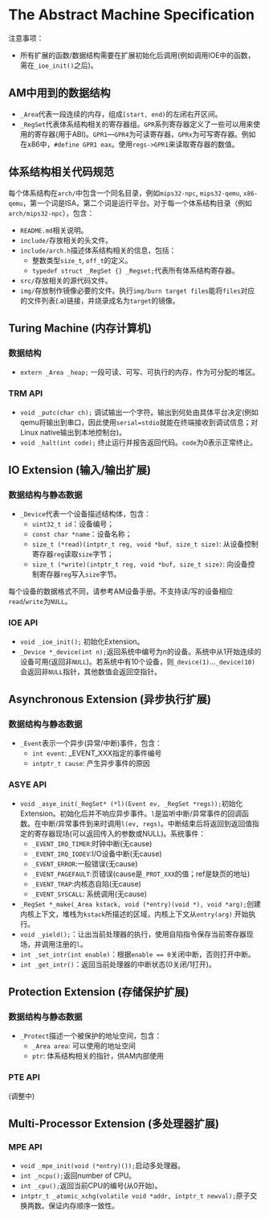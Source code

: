 # The Abstract Machine Specification

注意事项：

* 所有扩展的函数/数据结构需要在扩展初始化后调用(例如调用IOE中的函数，需在`_ioe_init()`之后)。

## AM中用到的数据结构

* `_Area`代表一段连续的内存，组成`[start, end)`的左闭右开区间。
* `_RegSet`代表体系结构相关的寄存器组。`GPR`系列寄存器定义了一些可以用来使用的寄存器(用于ABI)。`GPR1`—`GPR4`为可读寄存器，`GPRx`为可写寄存器。例如在x86中，`#define GPR1 eax`。使用`regs->GPR1`来读取寄存器的数值。

## 体系结构相关代码规范

每个体系结构在`arch/`中包含一个同名目录，例如`mips32-npc`, `mips32-qemu`, `x86-qemu`，第一个词是ISA，第二个词是运行平台。对于每一个体系结构目录（例如`arch/mips32-npc`），包含：

* `README.md`相关说明。
* `include/`存放相关的头文件。
* `include/arch.h`描述体系结构相关的信息，包括：
  * 整数类型`size_t`, `off_t`的定义。
  * `typedef struct _RegSet {} _Regset;`代表所有体系结构寄存器。
* `src/`存放相关的源代码文件。
* `img/`存放制作镜像必要的文件。执行`img/burn target files`能将`files`对应的文件列表(.a)链接，并烧录成名为`target`的镜像。

## Turing Machine (内存计算机)

### 数据结构

* `extern _Area _heap;` 一段可读、可写、可执行的内存，作为可分配的堆区。

### TRM API

* `void _putc(char ch);` 调试输出一个字符。输出到何处由具体平台决定(例如qemu将输出到串口，因此使用`serial=stdio`就能在终端接收到调试信息；对Linux native输出到本地控制台)。
* `void _halt(int code);` 终止运行并报告返回代码。`code`为0表示正常终止。

## IO Extension (输入/输出扩展)

### 数据结构与静态数据

* `_Device`代表一个设备描述结构体，包含：
  * `uint32_t id`：设备编号；
  * `const char *name`：设备名称；
  * `size_t (*read)(intptr_t reg, void *buf, size_t size)`: 从设备控制寄存器`reg`读取`size`字节；
  * `size_t (*write)(intptr_t reg, void *buf, size_t size)`: 向设备控制寄存器`reg`写入`size`字节。

每个设备的数据格式不同，请参考AM设备手册。不支持读/写的设备相应`read`/`write`为`NULL`。

### IOE API

* `void _ioe_init();` 初始化Extension。
* `_Device *_device(int n);`返回系统中编号为n的设备。系统中从1开始连续的设备可用(返回非`NULL`)。若系统中有10个设备，则`_device(1)`…`_device(10)`会返回非`NULL`指针，其他数值会返回空指针。

## Asynchronous Extension (异步执行扩展)

### 数据结构与静态数据

* `_Event`表示一个异步(异常/中断)事件，包含：
  * `int event`: _EVENT_XXX指定的事件编号
  * `intptr_t cause`: 产生异步事件的原因

### ASYE API

* `void _asye_init(_RegSet* (*l)(Event ev, _RegSet *regs));`初始化Extension。初始化后并不响应异步事件。`l`是监听中断/异常事件的回调函数。在中断/异常事件到来时调用`l(ev, regs)`。中断结束后将返回到返回值指定的寄存器现场(可以返回传入的参数或NULL)。系统事件：
  * `_EVENT_IRQ_TIMER`:时钟中断(无cause)
  * `_EVENT_IRQ_IODEV`:I/O设备中断(无cause)
  * `_EVENT_ERROR`:一般错误(无cause)
  * `_EVENT_PAGEFAULT`:页错误(cause是`_PROT_XXX`的值；ref是缺页的地址)
  * `_EVENT_TRAP`:内核态自陷(无cause)
  * `_EVENT_SYSCALL`: 系统调用(无cause)
* `_RegSet *_make(_Area kstack, void (*entry)(void *), void *arg);`创建内核上下文，堆栈为`kstack`所描述的区域，内核上下文从`entry(arg)` 开始执行。
* `void _yield();`：让出当前处理器的执行，使用自陷指令保存当前寄存器现场，并调用注册的`l`。
* `int _set_intr(int enable)`：根据`enable == 0`关闭中断，否则打开中断。
* `int _get_intr()`：返回当前处理器的中断状态(0关闭/1打开)。

## Protection Extension (存储保护扩展)

### 数据结构与静态数据

* `_Protect`描述一个被保护的地址空间，包含：
  * `_Area area`: 可以使用的地址空间
  * `ptr`: 体系结构相关的指针，供AM内部使用

### PTE API

(调整中)

## Multi-Processor Extension (多处理器扩展)

### MPE API

* `void _mpe_init(void (*entry)());`启动多处理器。
* `int _ncpu();`返回number of CPU。
* `int _cpu();`返回当前CPU的编号(从0开始)。
* `intptr_t _atomic_xchg(volatile void *addr, intptr_t newval);`原子交换两数。保证内存顺序一致性。
